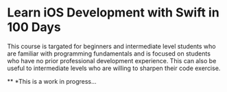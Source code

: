 # Learn iOS Development with Swift in 100 Days

This course is targated for beginners and intermediate level students who are familiar with programming fundamentals and is focused on students who have no prior professional development experience. This can also be useful to intermediate levels who are willing to sharpen their code exercise.

** *This is a work in progress...
